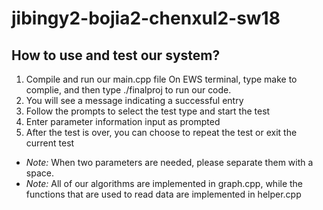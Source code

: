 # jibingy2-bojia2-chenxul2-sw18


## How to use and test our system?
1. Compile and run our main.cpp file
  On EWS terminal, type make to complie, and then type ./finalproj to run our code.
2. You will see a message indicating a successful entry
3. Follow the prompts to select the test type and start the test
4. Enter parameter information input as prompted
5. After the test is over, you can choose to repeat the test or exit the current test
- *Note:* When two parameters are needed, please separate them with a space.
- *Note:* All of our algorithms are implemented in graph.cpp, while the functions that are used to read data are implemented in helper.cpp
